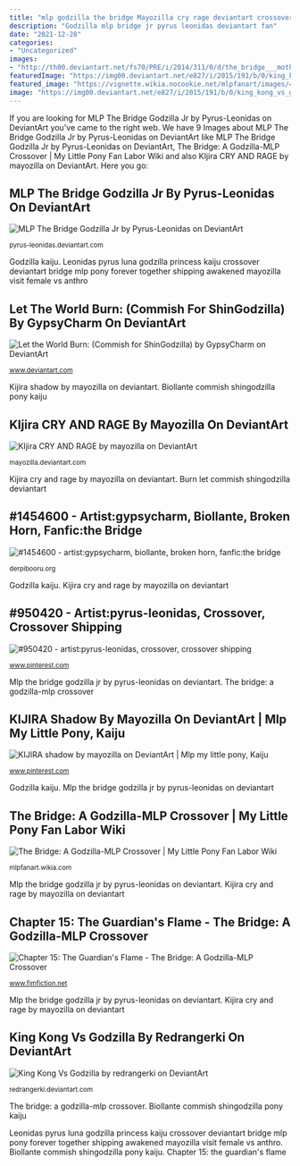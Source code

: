 ```yaml
---
title: "mlp godzilla the bridge Mayozilla cry rage deviantart crossover bagan fan"
description: "Godzilla mlp bridge jr pyrus leonidas deviantart fan"
date: "2021-12-28"
categories:
- "Uncategorized"
images:
- "http://th00.deviantart.net/fs70/PRE/i/2014/311/0/d/the_bridge___mothra_lea_by_xain_russell-d85kw0m.jpg"
featuredImage: "https://img00.deviantart.net/e827/i/2015/191/b/0/king_kong_vs_godzilla_by_redrangerki-d90qh0p.png"
featured_image: "https://vignette.wikia.nocookie.net/mlpfanart/images/4/4e/Cbtl-1439578503-121836-full.jpg/revision/latest?cb=20170617002043"
image: "https://img00.deviantart.net/e827/i/2015/191/b/0/king_kong_vs_godzilla_by_redrangerki-d90qh0p.png"
---
```


If you are looking for MLP The Bridge Godzilla Jr by Pyrus-Leonidas on DeviantArt you've came to the right web. We have 9 Images about MLP The Bridge Godzilla Jr by Pyrus-Leonidas on DeviantArt like MLP The Bridge Godzilla Jr by Pyrus-Leonidas on DeviantArt, The Bridge: A Godzilla-MLP Crossover | My Little Pony Fan Labor Wiki and also KIjira CRY AND RAGE by mayozilla on DeviantArt. Here you go:

## MLP The Bridge Godzilla Jr By Pyrus-Leonidas On DeviantArt

![MLP The Bridge Godzilla Jr by Pyrus-Leonidas on DeviantArt](https://pre00.deviantart.net/8f5f/th/pre/i/2014/253/4/2/mlp_the_bridge_godzilla_jr_by_pyrus_leonidas-d7yqw6q.jpg "Burn let commish shingodzilla deviantart")

<small>pyrus-leonidas.deviantart.com</small>

Godzilla kaiju. Leonidas pyrus luna godzilla princess kaiju crossover deviantart bridge mlp pony forever together shipping awakened mayozilla visit female vs anthro

## Let The World Burn: (Commish For ShinGodzilla) By GypsyCharm On DeviantArt

![Let the World Burn: (Commish for ShinGodzilla) by GypsyCharm on DeviantArt](https://images-wixmp-ed30a86b8c4ca887773594c2.wixmp.com/intermediary/f/53815a3f-ca3d-436f-a5f6-c5a461ce70fa/dbfsjfp-948fd4e9-04b1-4f0e-9a1e-c6706135e08d.png/v1/fill/w_1024,h_683,q_80,strp/let_the_world_burn___commish_for_shingodzilla__by_gypsycharm_dbfsjfp-fullview.jpg "Godzilla mlp bridge crossover pony kaiju fanfic fimfiction deviantart vs faith story wolff timeline wiki fan verse wikia equestria ponified")

<small>www.deviantart.com</small>

Kijira shadow by mayozilla on deviantart. Biollante commish shingodzilla pony kaiju

## KIjira CRY AND RAGE By Mayozilla On DeviantArt

![KIjira CRY AND RAGE by mayozilla on DeviantArt](https://orig00.deviantart.net/161b/f/2016/105/b/a/kiyari_cry_and_rage_by_mayozilla-d9yz20s.jpg "Kijira cry and rage by mayozilla on deviantart")

<small>mayozilla.deviantart.com</small>

Kijira cry and rage by mayozilla on deviantart. Burn let commish shingodzilla deviantart

## #1454600 - Artist:gypsycharm, Biollante, Broken Horn, Fanfic:the Bridge

![#1454600 - artist:gypsycharm, biollante, broken horn, fanfic:the bridge](https://derpicdn.net/img/2017/6/5/1454600/large.png "Chapter 15: the guardian&#039;s flame")

<small>derpibooru.org</small>

Godzilla kaiju. Kijira cry and rage by mayozilla on deviantart

## #950420 - Artist:pyrus-leonidas, Crossover, Crossover Shipping

![#950420 - artist:pyrus-leonidas, crossover, crossover shipping](https://i.pinimg.com/originals/e6/76/71/e6767114f810928b5b2fa7baf590d994.jpg "King kong vs godzilla by redrangerki on deviantart")

<small>www.pinterest.com</small>

Mlp the bridge godzilla jr by pyrus-leonidas on deviantart. The bridge: a godzilla-mlp crossover

## KIJIRA Shadow By Mayozilla On DeviantArt | Mlp My Little Pony, Kaiju

![KIJIRA shadow by mayozilla on DeviantArt | Mlp my little pony, Kaiju](https://i.pinimg.com/736x/4a/92/70/4a927040b7579f2eba2bbf31d39bed59.jpg "Mlp the bridge godzilla jr by pyrus-leonidas on deviantart")

<small>www.pinterest.com</small>

Godzilla kaiju. Mlp the bridge godzilla jr by pyrus-leonidas on deviantart

## The Bridge: A Godzilla-MLP Crossover | My Little Pony Fan Labor Wiki

![The Bridge: A Godzilla-MLP Crossover | My Little Pony Fan Labor Wiki](https://vignette.wikia.nocookie.net/mlpfanart/images/4/4e/Cbtl-1439578503-121836-full.jpg/revision/latest?cb=20170617002043 "Godzilla kaiju")

<small>mlpfanart.wikia.com</small>

Mlp the bridge godzilla jr by pyrus-leonidas on deviantart. Kijira cry and rage by mayozilla on deviantart

## Chapter 15: The Guardian&#039;s Flame - The Bridge: A Godzilla-MLP Crossover

![Chapter 15: The Guardian&#039;s Flame - The Bridge: A Godzilla-MLP Crossover](http://th00.deviantart.net/fs70/PRE/i/2014/311/0/d/the_bridge___mothra_lea_by_xain_russell-d85kw0m.jpg "Kijira cry and rage by mayozilla on deviantart")

<small>www.fimfiction.net</small>

Mlp the bridge godzilla jr by pyrus-leonidas on deviantart. Kijira cry and rage by mayozilla on deviantart

## King Kong Vs Godzilla By Redrangerki On DeviantArt

![King Kong Vs Godzilla by redrangerki on DeviantArt](https://img00.deviantart.net/e827/i/2015/191/b/0/king_kong_vs_godzilla_by_redrangerki-d90qh0p.png "Chapter 15: the guardian&#039;s flame")

<small>redrangerki.deviantart.com</small>

The bridge: a godzilla-mlp crossover. Biollante commish shingodzilla pony kaiju

Leonidas pyrus luna godzilla princess kaiju crossover deviantart bridge mlp pony forever together shipping awakened mayozilla visit female vs anthro. Biollante commish shingodzilla pony kaiju. Chapter 15: the guardian&#039;s flame
